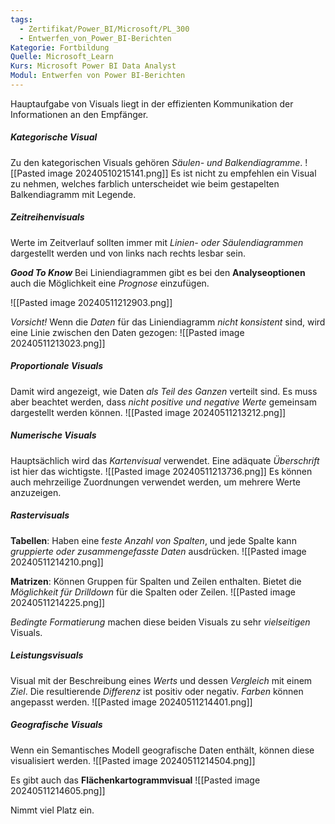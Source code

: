 ```yaml
---
tags:
  - Zertifikat/Power_BI/Microsoft/PL_300
  - Entwerfen_von_Power_BI-Berichten
Kategorie: Fortbildung
Quelle: Microsoft_Learn
Kurs: Microsoft Power BI Data Analyst
Modul: Entwerfen von Power BI-Berichten
---
```

Hauptaufgabe von Visuals liegt in der effizienten Kommunikation der Informationen an den Empfänger.

##### Kategorische Visual
Zu den kategorischen Visuals gehören *Säulen- und Balkendiagramme*.
![[Pasted image 20240510215141.png]]
Es ist nicht zu empfehlen ein Visual zu nehmen, welches farblich unterscheidet wie beim gestapelten Balkendiagramm mit Legende.


##### Zeitreihenvisuals
Werte im Zeitverlauf sollten immer mit *Linien- oder Säulendiagrammen* dargestellt werden und von links nach rechts lesbar sein.

***Good To Know***
Bei Liniendiagrammen gibt es bei den **Analyseoptionen** auch die Möglichkeit eine *Prognose* einzufügen.

![[Pasted image 20240511212903.png]]

*Vorsicht!*
Wenn die *Daten* für das Liniendiagramm *nicht konsistent* sind, wird eine Linie zwischen den Daten gezogen:
![[Pasted image 20240511213023.png]]


##### Proportionale Visuals
Damit wird angezeigt, wie Daten *als Teil des Ganzen* verteilt sind.
Es muss aber beachtet werden, dass *nicht positive und negative Werte* gemeinsam dargestellt werden können.
![[Pasted image 20240511213212.png]]


##### Numerische Visuals
Hauptsächlich wird das *Kartenvisual* verwendet.
Eine adäquate *Überschrift* ist hier das wichtigste.
![[Pasted image 20240511213736.png]]
Es können auch mehrzeilige Zuordnungen verwendet werden, um mehrere Werte anzuzeigen.


##### Rastervisuals
**Tabellen**:
Haben eine f*este Anzahl von Spalten*, und jede Spalte kann *gruppierte oder zusammengefasste Daten* ausdrücken.
![[Pasted image 20240511214210.png]]

**Matrizen**:
Können Gruppen für Spalten und Zeilen enthalten.
Bietet die *Möglichkeit für Drilldown* für die Spalten oder Zeilen.
![[Pasted image 20240511214225.png]]

*Bedingte Formatierung* machen diese beiden Visuals zu sehr *vielseitigen* Visuals.


##### Leistungsvisuals
Visual mit der Beschreibung eines *Werts* und dessen *Vergleich* mit einem *Ziel*.
Die resultierende *Differenz* ist positiv oder negativ.
*Farben* können angepasst werden. 
![[Pasted image 20240511214401.png]]


##### Geografische Visuals
Wenn ein Semantisches Modell geografische Daten enthält, können diese visualisiert werden.
![[Pasted image 20240511214504.png]]

Es gibt auch das **Flächenkartogrammvisual**
![[Pasted image 20240511214605.png]]

Nimmt viel Platz ein.